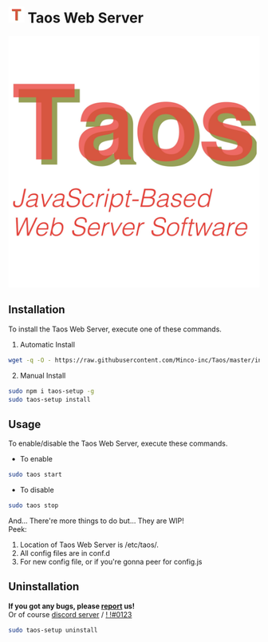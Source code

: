 <h1><img src="icons/initial.png" alt="initialIcon" width="32px"> Taos Web Server</h1>
<img src="icons/full.jpg" alt="fullIcon">

## Installation
To install the Taos Web Server, execute one of these commands.
1. Automatic Install
```bash
wget -q -O - https://raw.githubusercontent.com/Minco-inc/Taos/master/install.sh | sudo bash
```
2. Manual Install
```bash
sudo npm i taos-setup -g
sudo taos-setup install
```

## Usage
To enable/disable the Taos Web Server, execute these commands.
- To enable
```bash
sudo taos start
```
- To disable
```bash
sudo taos stop
```
And... There're more things to do but... They are WIP!  
Peek:
1. Location of Taos Web Server is /etc/taos/.
2. All config files are in conf.d
3. For new config file, or if you're gonna  peer for config.js

## Uninstallation
**If you got any bugs, please [report](issues) us!**  
Or of course [discord server](https://www.minco.kro.kr) / [!                              !#0123](https://discord.com/users/590826711147347973)
```bash
sudo taos-setup uninstall
```
